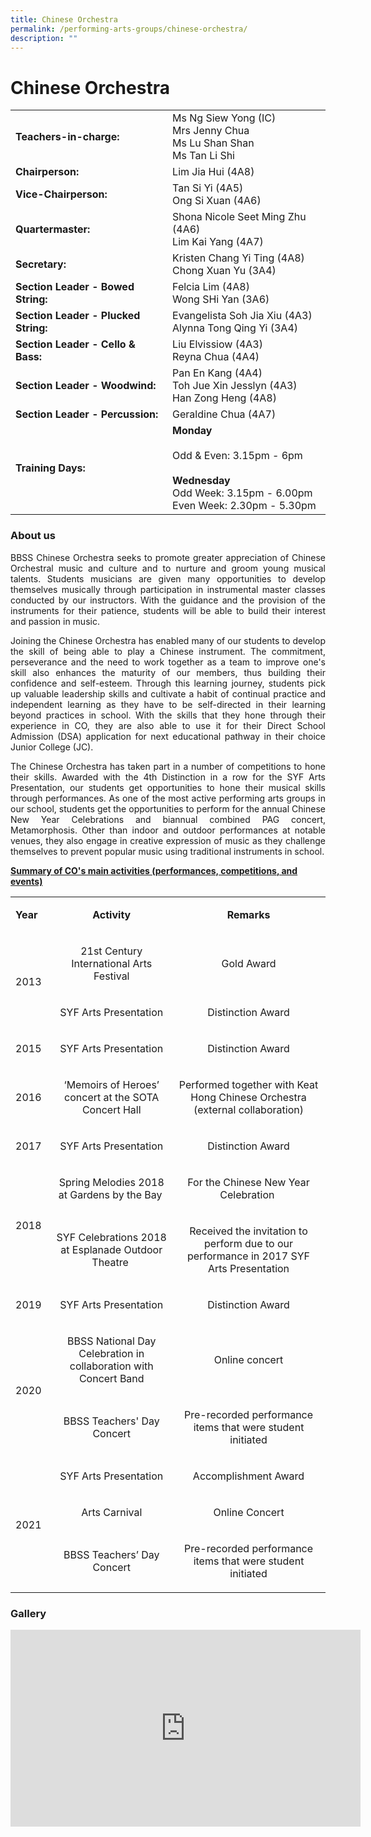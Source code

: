 ```yaml
---
title: Chinese Orchestra
permalink: /performing-arts-groups/chinese-orchestra/
description: ""
---
```

# Chinese Orchestra

|                            |                    |
|-----------------------|--------------------|
| **Teachers-in-charge:**                  | Ms Ng Siew Yong (IC)<br>Mrs Jenny Chua<br>Ms Lu Shan Shan<br>Ms Tan Li Shi                                         |
| **Chairperson:**                         | Lim Jia Hui (4A8)                                                                                                  |
| **Vice-Chairperson:**                    | Tan Si Yi (4A5)<br>Ong Si Xuan (4A6)                                                                               |
| **Quartermaster:**<br>                  | Shona Nicole Seet Ming Zhu (4A6)<br>Lim Kai Yang (4A7)                                                             |
| **Secretary:** <br>                      | Kristen Chang Yi Ting (4A8)<br>Chong Xuan Yu (3A4)                                                                 |
| **Section Leader - Bowed String:**<br>   | Felcia Lim (4A8)<br>Wong SHi Yan (3A6)                                                                             |
| **Section Leader - Plucked String:**<br> | Evangelista Soh Jia Xiu (4A3)<br>Alynna Tong Qing Yi (3A4)                                                         |
| **Section Leader - Cello & Bass:**<br>   | Liu Elvissiow (4A3)<br>Reyna Chua (4A4)                                                                            |
| **Section Leader - Woodwind:**<br>       | Pan En Kang (4A4)<br>Toh Jue Xin Jesslyn (4A3)<br>Han Zong Heng (4A8)                                              |
| **Section Leader - Percussion:**         | Geraldine Chua (4A7)                                                                                               |
| **Training Days:** <br>                  | **Monday**<br><br>Odd & Even: 3.15pm - 6pm<br><br>**Wednesday**<br>Odd Week: 3.15pm - 6.00pm<br>Even Week: 2.30pm - 5.30pm |

### About us

<p style="text-align: justify;">BBSS Chinese Orchestra seeks to promote greater appreciation of Chinese Orchestral music and culture and to nurture and groom young musical talents. Students musicians are given many opportunities to develop themselves musically through participation in instrumental master classes conducted by our instructors. With the guidance and the provision of the instruments for their patience, students will be able to build their interest and passion in music.  </p>

<p style="text-align: justify;">Joining the Chinese Orchestra has enabled many of our students to develop the skill of being able to play a Chinese instrument. The commitment, perseverance and the need to work together as a team to improve one's skill also enhances the maturity of our members, thus building their confidence and self-esteem. Through this learning journey, students pick up valuable leadership skills and cultivate a habit of continual practice and independent learning as they have to be self-directed in their learning beyond practices in school. With the skills that they hone through their experience in CO, they are also able to use it for their Direct School Admission (DSA) application for next educational pathway in their choice Junior College (JC).</p>

<p style="text-align: justify;">The Chinese Orchestra has taken part in a number of competitions to hone their skills. Awarded with the 4th Distinction in a row for the SYF Arts Presentation, our students get opportunities to hone their musical skills through performances. As one of the most active performing arts groups in our school, students get the opportunities to perform for the annual Chinese New Year Celebrations and biannual combined PAG concert, Metamorphosis. Other than indoor and outdoor performances at notable venues, they also engage in creative expression of music as they challenge themselves to prevent popular music using traditional instruments in school.</p>


**<u>Summary of CO's main activities (performances, competitions, and events)</u>**

<div>
<div>
<table width="685">
<tbody>
<tr>
<td width="54">
<p><strong>Year</strong></p>
</td>
<td width="273">
<p style="text-align: center;"><strong>Activity</strong></p>
</td>
<td width="357">
<p style="text-align: center;"><strong>Remarks</strong></p>
</td>
</tr>
<tr>
<td rowspan="2">
<p>2013</p>
</td>
<td style="text-align: center;">
<p>21st Century International Arts Festival</p>
</td>
<td style="text-align: center;">
<p>Gold Award</p>
</td>
</tr>
<tr>
<td style="text-align: center;">
<p>SYF Arts Presentation</p>
</td>
<td style="text-align: center;">
<p>Distinction Award</p>
</td>
</tr>
<tr>
<td>
<p>2015</p>
</td>
<td style="text-align: center;">
<p>SYF Arts Presentation</p>
</td>
<td style="text-align: center;">
<p>Distinction Award</p>
</td>
</tr>
<tr>
<td>
<p>2016&nbsp;</p>
</td>
<td style="text-align: center;">
<p>&lsquo;Memoirs of Heroes&rsquo; concert at the SOTA Concert Hall</p>
</td>
<td style="text-align: center;">
<p>Performed together with Keat Hong Chinese Orchestra (external collaboration)</p>
</td>
</tr>
<tr>
<td>
<p>2017</p>
</td>
<td style="text-align: center;">
<p>SYF Arts Presentation</p>
</td>
<td style="text-align: center;">
<p>Distinction Award</p>
</td>
</tr>
<tr>
<td rowspan="2">
<p>2018</p>
</td>
<td style="text-align: center;">
<p>Spring Melodies 2018 at Gardens by the Bay&nbsp;</p>
</td>
<td style="text-align: center;">
<p>For the Chinese New Year Celebration&nbsp;</p>
</td>
</tr>
<tr>
<td style="text-align: center;">
<p>SYF Celebrations 2018 at Esplanade Outdoor Theatre&nbsp;</p>
</td>
<td style="text-align: center;">
<p>Received the invitation to perform due to our performance in 2017 SYF Arts Presentation</p>
</td>
</tr>
<tr>
<td>
<p>2019</p>
</td>
<td style="text-align: center;">
<p>SYF Arts Presentation</p>
</td>
<td style="text-align: center;">
<p>Distinction Award</p>
</td>
</tr>
<tr>
<td rowspan="2">
<p>2020</p>
</td>
<td style="text-align: center;">
<p>BBSS National Day Celebration in collaboration with Concert Band</p>
</td>
<td style="text-align: center;">
<p>Online concert</p>
</td>
</tr>
<tr>
<td style="text-align: center;">
<p>BBSS Teachers' Day Concert</p>
</td>
<td style="text-align: center;">
<p>Pre-recorded performance items that were student initiated</p>
</td>
</tr>
<tr>
<td rowspan="3">
<p>2021</p>
</td>
<td style="text-align: center;">
<p>SYF Arts Presentation</p>
</td>
<td style="text-align: center;">
<p>Accomplishment Award</p>
</td>
</tr>
<tr>
<td style="text-align: center;">
<p>Arts Carnival</p>
</td>
<td style="text-align: center;">
<p>Online Concert</p>
</td>
</tr>
<tr>
<td style="text-align: center;">
<p>BBSS Teachers&rsquo; Day Concert</p>
</td>
<td style="text-align: center;">
<p>Pre-recorded performance items that were student initiated</p>
</td>
</tr>
</tbody>
</table>
</div>
</div>


### Gallery

<iframe width="560" height="315" src="https://www.youtube.com/embed/ZhVU6MIkIYE" title="BBSS Chinese Orchestra Teachers Day 2021 Performance" frameborder="0" allow="accelerometer; autoplay; clipboard-write; encrypted-media; gyroscope; picture-in-picture" allowfullscreen></iframe>

